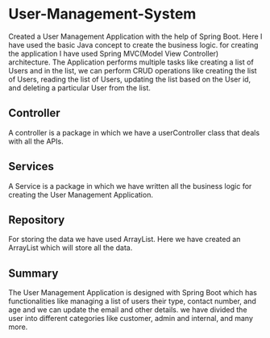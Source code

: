 # User-Management-System
Created a User Management Application with the help of Spring Boot. Here I have used the basic Java concept to create the business logic. for creating the application I have used Spring MVC(Model View Controller) architecture. The Application performs multiple tasks like creating a list of Users and in the list, we can perform CRUD operations like creating the list of Users, reading the list of Users, updating the list based on the User id, and deleting a particular User from the list.

## Controller
A controller is a package in which we have a userController class that deals with all the APIs.

## Services
A Service is a package in which we have written all the business logic for creating the User Management Application.

## Repository
For storing the data we have used ArrayList. Here we have created an ArrayList which will store all the data.

## Summary
The User Management Application is designed with Spring Boot which has functionalities like managing a list of users their type, contact number, and age and we can update the email and other details. we have divided the user into different categories like customer, admin and internal, and many more.
